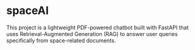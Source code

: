 # spaceAI
This project is a lightweight PDF-powered chatbot built with FastAPI that uses Retrieval-Augmented Generation (RAG) to answer user queries specifically from space-related documents.
